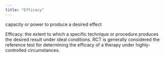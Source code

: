 ```yaml
---
title: "Efficacy"
---
```

capacity or power to produce a desired effect

Efficacy: the extent to which a specific technique or procedure produces the desired result under ideal conditions.
RCT is generally considered the reference test for determining the efficacy of a therapy under highly-controlled circumstances.

